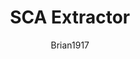 ---
layout: post
repolink: "https://github.com/brian1917/vcodeSCAExtractor"
title: "SCA Extractor"
description: "Creates a CSV file with open source vulnerability (SCA) findings for all builds in the input file."
author: "Brian1917"
author-link: "https://github.com/brian1917"
content-type: "results_collection_and_display"
repo: "github"
repo_title: "SCA Extractor"
---